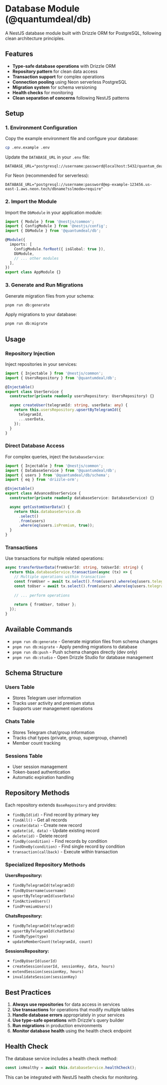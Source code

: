 # Database Module (@quantumdeal/db)

A NestJS database module built with Drizzle ORM for PostgreSQL, following clean architecture principles.

## Features

- **Type-safe database operations** with Drizzle ORM
- **Repository pattern** for clean data access
- **Transaction support** for complex operations
- **Connection pooling** using Neon serverless PostgreSQL
- **Migration system** for schema versioning
- **Health checks** for monitoring
- **Clean separation of concerns** following NestJS patterns

## Setup

### 1. Environment Configuration

Copy the example environment file and configure your database:

```bash
cp .env.example .env
```

Update the `DATABASE_URL` in your `.env` file:

```env
DATABASE_URL="postgresql://username:password@localhost:5432/quantum_deal"
```

For Neon (recommended for serverless):
```env
DATABASE_URL="postgresql://username:password@ep-example-123456.us-east-1.aws.neon.tech/dbname?sslmode=require"
```

### 2. Import the Module

Import the `DbModule` in your application module:

```typescript
import { Module } from '@nestjs/common';
import { ConfigModule } from '@nestjs/config';
import { DbModule } from '@quantumdeal/db';

@Module({
  imports: [
    ConfigModule.forRoot({ isGlobal: true }),
    DbModule,
    // ... other modules
  ],
})
export class AppModule {}
```

### 3. Generate and Run Migrations

Generate migration files from your schema:

```bash
pnpm run db:generate
```

Apply migrations to your database:

```bash
pnpm run db:migrate
```

## Usage

### Repository Injection

Inject repositories in your services:

```typescript
import { Injectable } from '@nestjs/common';
import { UsersRepository } from '@quantumdeal/db';

@Injectable()
export class UserService {
  constructor(private readonly usersRepository: UsersRepository) {}

  async createUser(telegramId: string, userData: any) {
    return this.usersRepository.upsertByTelegramId({
      telegramId,
      ...userData,
    });
  }
}
```

### Direct Database Access

For complex queries, inject the `DatabaseService`:

```typescript
import { Injectable } from '@nestjs/common';
import { DatabaseService } from '@quantumdeal/db';
import { users } from '@quantumdeal/db/schema';
import { eq } from 'drizzle-orm';

@Injectable()
export class AdvancedUserService {
  constructor(private readonly databaseService: DatabaseService) {}

  async getCustomUserData() {
    return this.databaseService.db
      .select()
      .from(users)
      .where(eq(users.isPremium, true));
  }
}
```

### Transactions

Use transactions for multiple related operations:

```typescript
async transferUserData(fromUserId: string, toUserId: string) {
  return this.databaseService.transaction(async (tx) => {
    // Multiple operations within transaction
    const fromUser = await tx.select().from(users).where(eq(users.telegramId, fromUserId));
    const toUser = await tx.select().from(users).where(eq(users.telegramId, toUserId));
    
    // ... perform operations
    
    return { fromUser, toUser };
  });
}
```

## Available Commands

- `pnpm run db:generate` - Generate migration files from schema changes
- `pnpm run db:migrate` - Apply pending migrations to database
- `pnpm run db:push` - Push schema changes directly (dev only)
- `pnpm run db:studio` - Open Drizzle Studio for database management

## Schema Structure

### Users Table
- Stores Telegram user information
- Tracks user activity and premium status
- Supports user management operations

### Chats Table
- Stores Telegram chat/group information
- Tracks chat types (private, group, supergroup, channel)
- Member count tracking

### Sessions Table
- User session management
- Token-based authentication
- Automatic expiration handling

## Repository Methods

Each repository extends `BaseRepository` and provides:

- `findById(id)` - Find record by primary key
- `findAll()` - Get all records
- `create(data)` - Create new record
- `update(id, data)` - Update existing record
- `delete(id)` - Delete record
- `findBy(condition)` - Find records by condition
- `findOneBy(condition)` - Find single record by condition
- `transaction(callback)` - Execute within transaction

### Specialized Repository Methods

**UsersRepository:**
- `findByTelegramId(telegramId)`
- `findByUsername(username)`
- `upsertByTelegramId(userData)`
- `findActiveUsers()`
- `findPremiumUsers()`

**ChatsRepository:**
- `findByTelegramId(telegramId)`
- `upsertByTelegramId(chatData)`
- `findByType(type)`
- `updateMemberCount(telegramId, count)`

**SessionsRepository:**
- `findByUserId(userId)`
- `createSession(userId, sessionKey, data, hours)`
- `extendSession(sessionKey, hours)`
- `invalidateSession(sessionKey)`

## Best Practices

1. **Always use repositories** for data access in services
2. **Use transactions** for operations that modify multiple tables
3. **Handle database errors** appropriately in your services
4. **Use type-safe operations** with Drizzle's query builder
5. **Run migrations** in production environments
6. **Monitor database health** using the health check endpoint

## Health Check

The database service includes a health check method:

```typescript
const isHealthy = await this.databaseService.healthCheck();
```

This can be integrated with NestJS health checks for monitoring.
